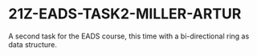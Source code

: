 # 21Z-EADS-TASK2-MILLER-ARTUR

A second task for the EADS course, this time with a bi-directional ring as data structure.

